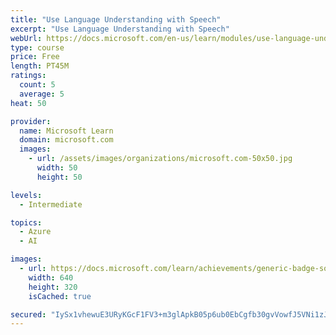 ```yaml
---
title: "Use Language Understanding with Speech"
excerpt: "Use Language Understanding with Speech"
webUrl: https://docs.microsoft.com/en-us/learn/modules/use-language-understanding-speech/
type: course
price: Free
length: PT45M
ratings:
  count: 5
  average: 5
heat: 50

provider:
  name: Microsoft Learn
  domain: microsoft.com
  images:
    - url: /assets/images/organizations/microsoft.com-50x50.jpg
      width: 50
      height: 50

levels:
  - Intermediate

topics:
  - Azure
  - AI

images:
  - url: https://docs.microsoft.com/learn/achievements/generic-badge-social.png
    width: 640
    height: 320
    isCached: true

secured: "IySx1vhewuE3URyKGcF1FV3+m3glApkB05p6ub0EbCgfb30gvVowfJ5VNi1zJ3I69ZPpQmqrk5oENzWdXASow2/0XmBQfnuj9pJWp/ebuEQPg/DoP6wbOJGXZHMXa2pn+TGXU58DYIRTyZVVjyHF/9H5utd8n5H5gDxicbRe+BlIqaGmYja3C9nedOTIKNaQ7tEolyhUlMUnczO+d5kf7DiUsXzQATJw8Ej4Amqe6CqK0Q5dN8wPlZ+AAft9Se+t39/q93sZdmx04glMcCJFtVkWI4D2s4rZZ87PXHh8H1cR0/iim3O15uhOy4FUk3mHfepyjjIl/lG4aYUSRF31WRFUFJbFtC73ZjNTGJ+wz77F/UPwb+uRT11rSdBq/JynLYDBjYS5QdW5fQfxWNqqGl/0ojGNstrBcSzhYfRKgQs=;6Yh2ijIg6EEYFURywKQqDg=="
---
```


